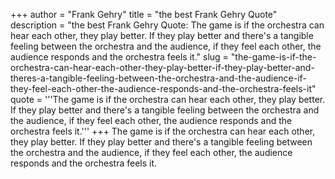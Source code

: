 +++
author = "Frank Gehry"
title = "the best Frank Gehry Quote"
description = "the best Frank Gehry Quote: The game is if the orchestra can hear each other, they play better. If they play better and there's a tangible feeling between the orchestra and the audience, if they feel each other, the audience responds and the orchestra feels it."
slug = "the-game-is-if-the-orchestra-can-hear-each-other-they-play-better-if-they-play-better-and-theres-a-tangible-feeling-between-the-orchestra-and-the-audience-if-they-feel-each-other-the-audience-responds-and-the-orchestra-feels-it"
quote = '''The game is if the orchestra can hear each other, they play better. If they play better and there's a tangible feeling between the orchestra and the audience, if they feel each other, the audience responds and the orchestra feels it.'''
+++
The game is if the orchestra can hear each other, they play better. If they play better and there's a tangible feeling between the orchestra and the audience, if they feel each other, the audience responds and the orchestra feels it.
